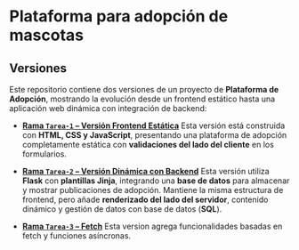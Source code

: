 # Plataforma para adopción de mascotas
## Versiones

Este repositorio contiene dos versiones de un proyecto de **Plataforma de Adopción**, mostrando la evolución desde un frontend estático hasta una aplicación web dinámica con integración de backend:

- [**Rama `Tarea-1` – Versión Frontend Estática**](https://github.com/chimera-z/desarrollo_web_anish_samtani/tree/Tarea-1)
  Esta versión está construida con **HTML, CSS y JavaScript**, presentando una plataforma de adopción completamente estática con **validaciones del lado del cliente** en los formularios. 

- [**Rama `Tarea-2` – Versión Dinámica con Backend**](https://github.com/chimera-z/desarrollo_web_anish_samtani/tree/Tarea-2)
  Esta versión utiliza **Flask** con **plantillas Jinja**, integrando una **base de datos** para almacenar y mostrar publicaciones de adopción. Mantiene la misma estructura de frontend, pero añade **renderizado del lado del servidor**, contenido dinámico y gestión de datos con base de datos (**SQL**).

- [**Rama `Tarea-3` – Fetch**](https://github.com/chimera-z/desarrollo_web_anish_samtani/tree/Tarea-3)
  Esta version agrega funcionalidades basadas en fetch y funciones asíncronas.
